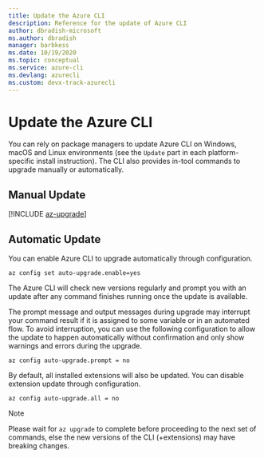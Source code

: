 ```yaml
---
title: Update the Azure CLI
description: Reference for the update of Azure CLI
author: dbradish-microsoft
ms.author: dbradish
manager: barbkess
ms.date: 10/19/2020
ms.topic: conceptual
ms.service: azure-cli
ms.devlang: azurecli 
ms.custom: devx-track-azurecli
---
```


# Update the Azure CLI

You can rely on package managers to update Azure CLI on Windows, macOS and Linux environments (see the `Update` part in each platform-specific install instruction). The CLI also provides in-tool commands to upgrade manually or automatically.

## Manual Update
[!INCLUDE [az-upgrade](includes/az-upgrade.md)]

## Automatic Update

You can enable Azure CLI to upgrade automatically through configuration.

```azurecli
az config set auto-upgrade.enable=yes
```

The Azure CLI will check new versions regularly and prompt you with an update after any command finishes running once the update is available. 

The prompt message and output messages during upgrade may interrupt your command result if it is assigned to some variable or in an automated flow. To avoid interruption, you can use the following configuration to allow the update to happen automatically without confirmation and only show warnings and errors during the upgrade.

```azurecli
az config auto-upgrade.prompt = no
```

By default, all installed extensions will also be updated. You can disable extension update through configuration.

```azurecli
az config auto-upgrade.all = no
```

> [!NOTE]
> Please wait for `az upgrade` to complete before proceeding to the next set of commands, else the new versions of the CLI (+extensions) may have breaking changes.

